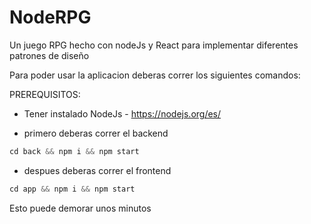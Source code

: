 # NodeRPG
Un juego RPG hecho con nodeJs y React para implementar diferentes patrones de diseño

Para poder usar la aplicacion deberas correr los siguientes comandos:

PREREQUISITOS:
* Tener instalado NodeJs - https://nodejs.org/es/

* primero deberas correr el backend
```js
cd back && npm i && npm start
```

* despues deberas correr el frontend
```js
cd app && npm i && npm start
```

Esto puede demorar unos minutos
